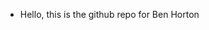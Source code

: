 - Hello, this is the github repo for Ben Horton 

<!---
bhorton27/bhorton27 is a ✨ special ✨ repository because its `README.md` (this file) appears on your GitHub profile.
You can click the Preview link to take a look at your changes.
--->
